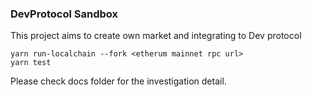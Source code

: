 ### DevProtocol Sandbox

This project aims to create own market and integrating to Dev protocol

```
yarn run-localchain --fork <etherum mainnet rpc url>
yarn test
```

Please check docs folder for the investigation detail.
